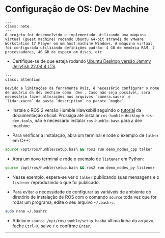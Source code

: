 # Configuração de OS: Dev Machine

```{admonition} Nota
---
class: note
---
O projeto foi desenvolvido e implementado utilizando uma máquina virtual (guest machine) rodando Ubuntu 64-bit através do VMware Workstation 17 Player em um host machine Windows. A máquina virtual foi configurada utilizando definições padrão: 4 GB de memória RAM, 2 processadores, 40 GB de espaço em disco, etc.
```

- Certifique-se de que esteja rodando [Ubuntu Desktop versão Jammy Jellyfish 22.04.4 LTS](https://releases.ubuntu.com/jammy/).

```{admonition} Atenção
---
class: attention
---
Devido a limitações da ferramenta RViz, é necessário configurar o nome de usuário da dev mechine como `dev`. Caso não seja possível, será necessário fazer alterações nos arquivos `camera.xacro` e `lidar.xacro` da pasta `description` no pacote `mogbe`.
```

- Instale o ROS 2 versão Humble Hawksbill seguindo o [tutorial](https://docs.ros.org/en/humble/Installation/Ubuntu-Install-Debians.html) da documentação oficial. Prossiga até instalar `ros-humble-desktop` e `ros-dev-tools`, não é necessário instalar `ros-humble-base` para a dev machine.

- Para verificar a instalação, abra um terminal e rode o exemplo de `talker` em C++:

```bash
source /opt/ros/humble/setup.bash && ros2 run demo_nodes_cpp talker
```

- Abra um novo terminal e rode o exemplo de `listener` em Python:

```bash
source /opt/ros/humble/setup.bash && ros2 run demo_nodes_py listener
```

- Nesse exemplo, espera-se ver o `talker` publicando suas mensagens e o `listener` reproduzindo o que foi publicado.

- Para evitar a necessidade de configurar as variáveis de ambiente do diretório de instalação de ROS com o comando `source` toda vez que for rodar um programa, edite o seu arquivo `~/.bashrc`:

```bash
sudo nano ~/.bashrc
```

- Adicione `source /opt/ros/humble/setup.bash`à última linha do arquivo, feche `Ctrl+X`, salve `Y` e confirme `Enter`.

---